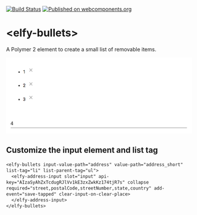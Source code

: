 [![Build Status](https://travis-ci.org/ElfyCares/elfy-bullets.svg?branch=master)](https://travis-ci.org/ElfyCares/elfy-bullets)
[![Published on webcomponents.org](https://img.shields.io/badge/webcomponents.org-published-blue.svg)](https://www.webcomponents.org/element/ElfyCares/elfy-bullets)
# \<elfy-bullets\>

A Polymer 2 element to create a small list of removable items.

![alt text](https://raw.githubusercontent.com/ElfyCares/elfy-bullets/master/demo/demo.png)


## Customize the input element and list tag

```
<elfy-bullets input-value-path="address" value-path="address_short" list-tag="li" list-parent-tag="ul">
  <elfy-address-input slot="input" api-key="AIzaSyAhZxTcdugRJlVv1kE3zxZwkKz174tjR7s" collapse required="street,postalCode,streetNumber,state,country" add-event="save-tapped" clear-input-on-clear-place>
  </elfy-address-input>
</elfy-bullets>
```

